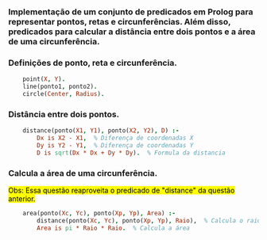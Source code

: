 ### Implementação de um conjunto de predicados em Prolog para representar pontos, retas e circunferências. Além disso, predicados para calcular a distância entre dois pontos e a área de uma circunferência.

### Definições de ponto, reta e circunferência.
```prolog
    point(X, Y).
    line(ponto1, ponto2).
    circle(Center, Radius).
```

### Distância entre dois pontos.
```prolog
    distance(ponto(X1, Y1), ponto(X2, Y2), D) :-
        Dx is X2 - X1,  % Diferença de coordenadas X
        Dy is Y2 - Y1,  % Diferença de coordenadas Y
        D is sqrt(Dx * Dx + Dy * Dy).  % Formula da distancia
```

### Calcula a área de uma circunferência.
<mark>Obs: Essa questão reaproveita o predicado de "distance" da questão anterior.</mark> 
```prolog
    area(ponto(Xc, Yc), ponto(Xp, Yp), Area) :-
        distance(ponto(Xc, Yc), ponto(Xp, Yp), Raio),  % Calcula o raio
        Area is pi * Raio * Raio.  % Calcula a área
```